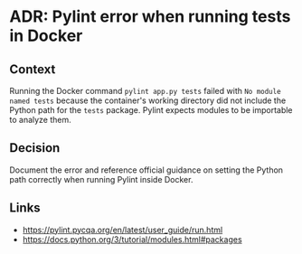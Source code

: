 # ADR: Pylint error when running tests in Docker

## Context
Running the Docker command `pylint app.py tests` failed with `No module named tests` because the container's working directory did not include the Python path for the `tests` package. Pylint expects modules to be importable to analyze them.

## Decision
Document the error and reference official guidance on setting the Python path correctly when running Pylint inside Docker.

## Links
- https://pylint.pycqa.org/en/latest/user_guide/run.html
- https://docs.python.org/3/tutorial/modules.html#packages
